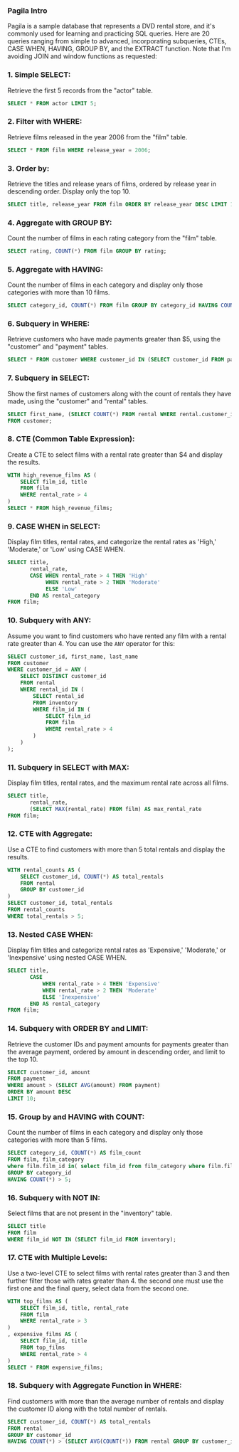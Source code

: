 ### Pagila Intro

Pagila is a sample database that represents a DVD rental store, and it's commonly used for learning and practicing SQL queries. Here are 20 queries ranging from simple to advanced, incorporating subqueries, CTEs, CASE WHEN, HAVING, GROUP BY, and the EXTRACT function. Note that I'm avoiding JOIN and window functions as requested:

### 1. Simple SELECT:

Retrieve the first 5 records from the "actor" table.

```sql
SELECT * FROM actor LIMIT 5;
```

### 2. Filter with WHERE:

Retrieve films released in the year 2006 from the "film" table.

```sql
SELECT * FROM film WHERE release_year = 2006;
```

### 3. Order by:

Retrieve the titles and release years of films, ordered by release year in descending order. Display only the top 10.

```sql
SELECT title, release_year FROM film ORDER BY release_year DESC LIMIT 10;
```

### 4. Aggregate with GROUP BY:

Count the number of films in each rating category from the "film" table.

```sql
SELECT rating, COUNT(*) FROM film GROUP BY rating;
```

### 5. Aggregate with HAVING:

Count the number of films in each category and display only those categories with more than 10 films.

```sql
SELECT category_id, COUNT(*) FROM film GROUP BY category_id HAVING COUNT(*) > 10;
```

### 6. Subquery in WHERE:

Retrieve customers who have made payments greater than $5, using the "customer" and "payment" tables.

```sql
SELECT * FROM customer WHERE customer_id IN (SELECT customer_id FROM payment WHERE amount > 5);
```

### 7. Subquery in SELECT:

Show the first names of customers along with the count of rentals they have made, using the "customer" and "rental" tables.

```sql
SELECT first_name, (SELECT COUNT(*) FROM rental WHERE rental.customer_id = customer.customer_id) AS rental_count
FROM customer;
```

### 8. CTE (Common Table Expression):

Create a CTE to select films with a rental rate greater than $4 and display the results.

```sql
WITH high_revenue_films AS (
    SELECT film_id, title
    FROM film
    WHERE rental_rate > 4
)
SELECT * FROM high_revenue_films;
```

### 9. CASE WHEN in SELECT:

Display film titles, rental rates, and categorize the rental rates as 'High,' 'Moderate,' or 'Low' using CASE WHEN.

```sql
SELECT title, 
       rental_rate,
       CASE WHEN rental_rate > 4 THEN 'High' 
            WHEN rental_rate > 2 THEN 'Moderate' 
            ELSE 'Low' 
       END AS rental_category
FROM film;
```

### 10. Subquery with ANY:

Assume you want to find customers who have rented any film with a rental rate greater than 4. You can use the `ANY` operator for this:

```sql
SELECT customer_id, first_name, last_name
FROM customer
WHERE customer_id = ANY (
    SELECT DISTINCT customer_id
    FROM rental
    WHERE rental_id IN (
        SELECT rental_id
        FROM inventory
        WHERE film_id IN (
            SELECT film_id
            FROM film
            WHERE rental_rate > 4
        )
    )
);
```



### 11. Subquery in SELECT with MAX:

Display film titles, rental rates, and the maximum rental rate across all films.

```sql
SELECT title, 
       rental_rate,
       (SELECT MAX(rental_rate) FROM film) AS max_rental_rate
FROM film;
```

### 12. CTE with Aggregate:

Use a CTE to find customers with more than 5 total rentals and display the results.

```sql
WITH rental_counts AS (
    SELECT customer_id, COUNT(*) AS total_rentals
    FROM rental
    GROUP BY customer_id
)
SELECT customer_id, total_rentals
FROM rental_counts
WHERE total_rentals > 5;
```

### 13. Nested CASE WHEN:

Display film titles and categorize rental rates as 'Expensive,' 'Moderate,' or 'Inexpensive' using nested CASE WHEN.

```sql
SELECT title,
       CASE 
           WHEN rental_rate > 4 THEN 'Expensive'
           WHEN rental_rate > 2 THEN 'Moderate'
           ELSE 'Inexpensive'
       END AS rental_category
FROM film;
```

### 14. Subquery with ORDER BY and LIMIT:

Retrieve the customer IDs and payment amounts for payments greater than the average payment, ordered by amount in descending order, and limit to the top 10.

```sql
SELECT customer_id, amount
FROM payment
WHERE amount > (SELECT AVG(amount) FROM payment)
ORDER BY amount DESC
LIMIT 10;
```

### 15. Group by and HAVING with COUNT:

Count the number of films in each category and display only those categories with more than 5 films.

```sql
SELECT category_id, COUNT(*) AS film_count
FROM film, film_category
where film.film_id in( select film_id from film_category where film.film_id=film_category.film_id)
GROUP BY category_id
HAVING COUNT(*) > 5;
```

### 16. Subquery with NOT IN:

Select films that are not present in the "inventory" table.

```sql
SELECT title
FROM film
WHERE film_id NOT IN (SELECT film_id FROM inventory);
```

### 17. CTE with Multiple Levels:

Use a two-level CTE to select films with rental rates greater than 3 and then further filter those with rates greater than 4. the second one must use the first one and the final query, select data from the second one.

```sql
WITH top_films AS (
    SELECT film_id, title, rental_rate
    FROM film
    WHERE rental_rate > 3
)
, expensive_films AS (
    SELECT film_id, title
    FROM top_films
    WHERE rental_rate > 4
)
SELECT * FROM expensive_films;
```

### 18. Subquery with Aggregate Function in WHERE:

Find customers with more than the average number of rentals and display the customer ID along with the total number of rentals.

```sql
SELECT customer_id, COUNT(*) AS total_rentals
FROM rental
GROUP BY customer_id
HAVING COUNT(*) > (SELECT AVG(COUNT(*)) FROM rental GROUP BY customer_id);
```

